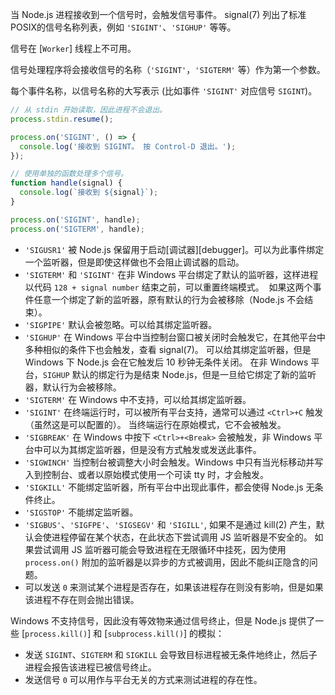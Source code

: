 
<!--type=event-->
<!--name=SIGINT, SIGHUP, etc.-->

当 Node.js 进程接收到一个信号时，会触发信号事件。 signal(7) 列出了标准POSIX的信号名称列表，例如 `'SIGINT'`、`'SIGHUP'` 等等。

信号在 [`Worker`] 线程上不可用。

信号处理程序将会接收信号的名称（`'SIGINT'`，`'SIGTERM'` 等）作为第一个参数。

每个事件名称，以信号名称的大写表示 (比如事件 `'SIGINT'` 对应信号 `SIGINT`)。

```js
// 从 stdin 开始读取，因此进程不会退出。
process.stdin.resume();

process.on('SIGINT', () => {
  console.log('接收到 SIGINT。 按 Control-D 退出。');
});

// 使用单独的函数处理多个信号。
function handle(signal) {
  console.log(`接收到 ${signal}`);
}

process.on('SIGINT', handle);
process.on('SIGTERM', handle);
```

* `'SIGUSR1'` 被 Node.js 保留用于启动[调试器][debugger]。可以为此事件绑定一个监听器，但是即使这样做也不会阻止调试器的启动。
* `'SIGTERM'` 和 `'SIGINT'` 在非 Windows 平台绑定了默认的监听器，这样进程以代码 `128 + signal number` 结束之前，可以重置终端模式。
  如果这两个事件任意一个绑定了新的监听器，原有默认的行为会被移除（Node.js 不会结束）。
* `'SIGPIPE'` 默认会被忽略。可以给其绑定监听器。
* `'SIGHUP'` 在 Windows 平台中当控制台窗口被关闭时会触发它，在其他平台中多种相似的条件下也会触发，查看 signal(7)。
  可以给其绑定监听器，但是 Windows 下 Node.js 会在它触发后 10 秒钟无条件关闭。
  在非 Windows 平台，`SIGHUP` 默认的绑定行为是结束 Node.js，但是一旦给它绑定了新的监听器，默认行为会被移除。
* `'SIGTERM'` 在 Windows 中不支持，可以给其绑定监听器。
* `'SIGINT'` 在终端运行时，可以被所有平台支持，通常可以通过 `<Ctrl>+C` 触发（虽然这是可以配置的）。
  当终端运行在原始模式，它不会被触发。
* `'SIGBREAK'` 在 Windows 中按下 `<Ctrl>+<Break>` 会被触发，非 Windows 平台中可以为其绑定监听器，但是没有方式触发或发送此事件。
* `'SIGWINCH'` 当控制台被调整大小时会触发。Windows 中只有当光标移动并写入到控制台、或者以原始模式使用一个可读 tty 时，才会触发。
* `'SIGKILL'` 不能绑定监听器，所有平台中出现此事件，都会使得 Node.js 无条件终止。
* `'SIGSTOP'` 不能绑定监听器。
* `'SIGBUS'`、`'SIGFPE'`、`'SIGSEGV'` 和 `'SIGILL'`, 如果不是通过 kill(2) 产生，默认会使进程停留在某个状态，在此状态下尝试调用 JS 监听器是不安全的。
   如果尝试调用 JS 监听器可能会导致进程在无限循环中挂死，因为使用 `process.on()` 附加的监听器是以异步的方式被调用，因此不能纠正隐含的问题。
* 可以发送 `0` 来测试某个进程是否存在，如果该进程存在则没有影响，但是如果该进程不存在则会抛出错误。

Windows 不支持信号，因此没有等效物来通过信号终止，但是 Node.js 提供了一些 [`process.kill()`] 和 [`subprocess.kill()`] 的模拟：


* 发送 `SIGINT`、`SIGTERM` 和 `SIGKILL` 会导致目标进程被无条件地终止，然后子进程会报告该进程已被信号终止。
* 发送信号 `0` 可以用作与平台无关的方式来测试进程的存在性。


